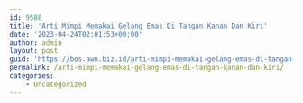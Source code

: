 ```yaml
---
id: 9588
title: 'Arti Mimpi Memakai Gelang Emas Di Tangan Kanan Dan Kiri'
date: '2023-04-24T02:01:53+00:00'
author: admin
layout: post
guid: 'https://bos.awn.biz.id/arti-mimpi-memakai-gelang-emas-di-tangan-kanan-dan-kiri/'
permalink: /arti-mimpi-memakai-gelang-emas-di-tangan-kanan-dan-kiri/
categories:
    - Uncategorized
---
```



